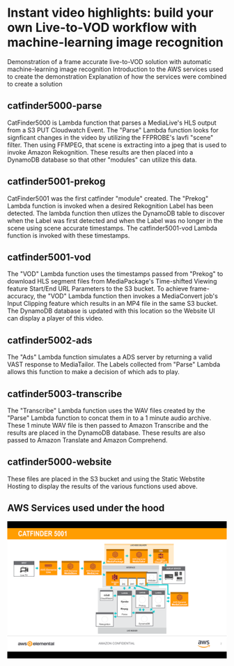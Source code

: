# Instant video highlights: build your own Live-to-VOD workflow with machine-learning image recognition

Demonstration of a frame accurate live-to-VOD solution with automatic machine-learning image recognition Introduction to the AWS services used to create the demonstration Explanation of how the services were combined to create a solution

## catfinder5000-parse

CatFinder5000 is Lambda function that parses a MediaLive's HLS output from a S3 PUT Cloudwatch Event. The "Parse" Lambda function looks for signficant changes in the video by utilizing the FFPROBE's lavfi "scene" filter. Then using FFMPEG, that scene is extracting into a jpeg that is used to invoke Amazon Rekognition. These results are then placed into a DynamoDB database so that other "modules" can utilize this data. 

## catfinder5001-prekog

CatFinder5001 was the first catfinder "module" created. The "Prekog" Lambda function is invoked when a desired Rekognition Label has been detected. The lambda function then utlizes the DynamoDB table to discover when the Label was first detected and when the Label was no longer in the scene using scene accurate timestamps. The catfinder5001-vod Lambda function is invoked with these timestamps. 

## catfinder5001-vod

The "VOD" Lambda function uses the timestamps passed from "Prekog" to download HLS segment files from MediaPackage's Time-shifted Viewing feature Start/End URL Parameters to the S3 bucket. To achieve frame-accuracy, the "VOD" Lambda function then invokes a MediaConvert job's Input Clipping feature which results in an MP4 file in the same S3 bucket. The DynamoDB database is updated with this location so the Website UI can display a player of this video. 

## catfinder5002-ads

The "Ads" Lambda function simulates a ADS server by returning a valid VAST response to MediaTailor. The Labels collected from "Parse" Lambda allows this function to make a decision of which ads to play.

## catfinder5003-transcribe

The "Transcribe" Lambda function uses the WAV files created by the "Parse" Lambda function to concat them in to a 1 minute audio archive. These 1 minute WAV file is then passed to Amazon Transcribe and the results are placed in the DynamoDB database. These results are also passed to Amazon Translate and Amazon Comprehend. 

## catfinder5000-website

These files are placed in the S3 bucket and using the Static Webstite Hosting to display the results of the various functions used above.

## AWS Services used under the hood

![](catfinder5001.png)

